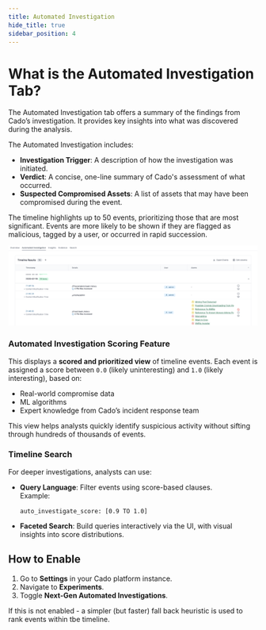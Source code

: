 ```yaml
---
title: Automated Investigation
hide_title: true
sidebar_position: 4
---
```


# What is the Automated Investigation Tab?

The Automated Investigation tab offers a summary of the findings from Cado’s investigation. It provides key insights into what was discovered during the analysis.

The Automated Investigation includes:
- **Investigation Trigger**: A description of how the investigation was initiated.
- **Verdict**: A concise, one-line summary of Cado's assessment of what occurred.
- **Suspected Compromised Assets**: A list of assets that may have been compromised during the event.

The timeline highlights up to 50 events, prioritizing those that are most significant. Events are more likely to be shown if they are flagged as malicious, tagged by a user, or occurred in rapid succession.

![Automated Investigation](/img/tutorial5.png)

### Automated Investigation Scoring Feature

This displays a **scored and prioritized view** of timeline events. Each event is assigned a score between `0.0` (likely uninteresting) and `1.0` (likely interesting), based on:

- Real-world compromise data
- ML algorithms
- Expert knowledge from Cado’s incident response team

This view helps analysts quickly identify suspicious activity without sifting through hundreds of thousands of events.

### Timeline Search

For deeper investigations, analysts can use:

- **Query Language**: Filter events using score-based clauses.  
  Example:
  ```text
  auto_investigate_score: [0.9 TO 1.0]
  ```
- **Faceted Search**: Build queries interactively via the UI, with visual insights into score distributions.

## How to Enable

1. Go to **Settings** in your Cado platform instance.
2. Navigate to **Experiments**.
3. Toggle **Next-Gen Automated Investigations**.

If this is not enabled - a simpler (but faster) fall back heuristic is used to rank events within tbe timeline.

